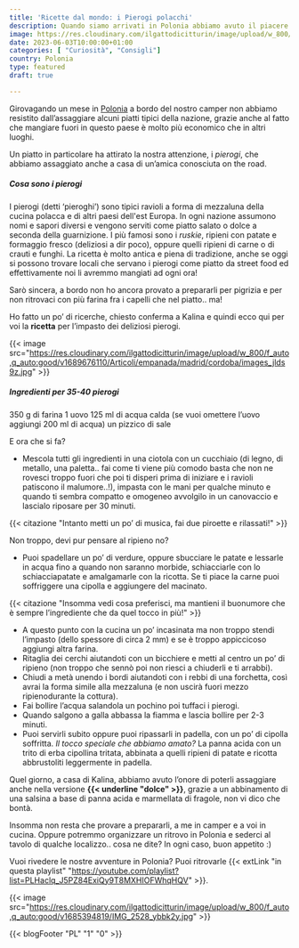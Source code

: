 ```yaml
---
title: 'Ricette dal mondo: i Pierogi polacchi'
description: Quando siamo arrivati in Polonia abbiamo avuto il piacere di assaggiare i pierogi, tipici ravioli, nella versione salata.. e dolce! Siediti, abbiamo aggiunto un posto a tavola!
image: https://res.cloudinary.com/ilgattodicitturin/image/upload/w_800/f_auto,q_auto:good/v1689676111/Articoli/empanada/madrid/cordoba/Pierogi_z_mas%C5%82em_-_2023.03.31_kl1rw7.jpg
date: 2023-06-03T10:00:00+01:00
categories: [ "Curiosità", "Consigli"]
country: Polonia
type: featured
draft: true

---
```


Girovagando un mese in [Polonia](/blog/viaggio-polonia-in-camper-itinerari) a bordo del nostro camper non abbiamo resistito dall’assaggiare alcuni piatti tipici della nazione, grazie anche al fatto che mangiare fuori in questo paese è molto più economico che in altri luoghi. 

Un piatto in particolare ha attirato la nostra attenzione, i *pierogi*, che abbiamo assaggiato anche a casa di un’amica conosciuta on the road.

##### Cosa sono i pierogi 

I pierogi (detti ‘pieroghi’) sono tipici ravioli a forma di mezzaluna della cucina polacca e di altri paesi dell'est Europa. In ogni nazione assumono nomi e sapori diversi e vengono serviti come piatto salato o dolce a seconda della guarnizione. 
I più famosi sono i *ruskie*, ripieni con patate e formaggio fresco (deliziosi a dir poco), oppure quelli ripieni di carne o di crauti e funghi. 
La ricetta è molto antica e piena di tradizione, anche se oggi si possono trovare locali che servano i pierogi come piatto da street food ed effettivamente noi li avremmo mangiati ad ogni ora!

Sarò sincera, a bordo non ho ancora provato a prepararli per pigrizia e per non ritrovaci con più farina fra i capelli che nel piatto.. ma! 

Ho fatto un po’ di ricerche, chiesto conferma a Kalina e quindi ecco qui per voi la **ricetta** per l’impasto dei deliziosi pierogi. 

{{< image src="https://res.cloudinary.com/ilgattodicitturin/image/upload/w_800/f_auto,q_auto:good/v1689676110/Articoli/empanada/madrid/cordoba/images_jlds9z.jpg" >}}

##### Ingredienti per 35-40 pierogi
350 g di farina
1 uovo
125 ml di acqua calda (se vuoi omettere l’uovo aggiungi 200 ml di acqua)
un pizzico di sale

E ora che si fa?

- Mescola tutti gli ingredienti in una ciotola con un cucchiaio (di legno, di metallo, una paletta.. fai come ti viene più comodo basta che non ne rovesci troppo fuori che poi ti disperi prima di iniziare e i ravioli patiscono il malumore..!), impasta con le mani per qualche minuto e quando ti sembra compatto e omogeneo avvolgilo in un canovaccio e lascialo riposare per 30 minuti. 

{{< citazione "Intanto metti un po’ di musica, fai due piroette e rilassati!" >}}

Non troppo, devi pur pensare al ripieno no? 
- Puoi spadellare un po’ di verdure, oppure sbucciare le patate e lessarle in acqua fino a quando non saranno morbide, schiacciarle con lo schiacciapatate e amalgamarle con la ricotta. Se ti piace la carne puoi soffriggere una cipolla e aggiungere del macinato. 

{{< citazione "Insomma vedi cosa preferisci, ma mantieni il buonumore che è sempre l’ingrediente che da quel tocco in più!" >}}

- A questo punto con la cucina un po’ incasinata ma non troppo stendi l’impasto (dello spessore di circa 2 mm) e se è troppo appiccicoso aggiungi altra farina.
- Ritaglia dei cerchi aiutandoti con un bicchiere e metti al centro un po’ di ripieno (non troppo che sennò poi non riesci a chiuderli e ti arrabbi). 
- Chiudi a metà unendo i bordi aiutandoti con i rebbi di una forchetta, così avrai la forma simile alla mezzaluna (e non uscirà fuori mezzo ripienodurante la cottura). 
- Fai bollire l’acqua salandola un pochino poi tuffaci i pierogi. 
- Quando salgono a galla abbassa la fiamma e lascia bollire per 2-3 minuti. 
- Puoi servirli subito oppure puoi ripassarli in padella, con un po’ di cipolla soffritta. 
*Il tocco speciale che abbiamo amato?* La panna acida con un trito di erba cipollina tritata, abbinata a quelli ripieni di patate e ricotta abbrustoliti leggermente in padella. 

Quel giorno, a casa di Kalina, abbiamo avuto l’onore di poterli assaggiare anche nella versione **{{< underline "dolce" >}}**, grazie a un abbinamento di una salsina a base di panna acida e marmellata di fragole, non vi dico che bontà.

Insomma non resta che provare a prepararli, a me in camper e a voi in cucina. Oppure potremmo organizzare un ritrovo in Polonia e sederci al tavolo di qualche localizzo.. cosa ne dite? 
In ogni caso, buon appetito :) 

Vuoi rivedere le nostre avventure in Polonia? Puoi ritrovarle {{< extLink "in questa playlist" "https://youtube.com/playlist?list=PLHaclq_J5PZ84ExiQy9T8MXHIOFWhqHQV" >}}.


{{< image src="https://res.cloudinary.com/ilgattodicitturin/image/upload/w_800/f_auto,q_auto:good/v1685394819/IMG_2528_ybbk2y.jpg" >}}


{{< blogFooter "PL" "1" "0" >}}

